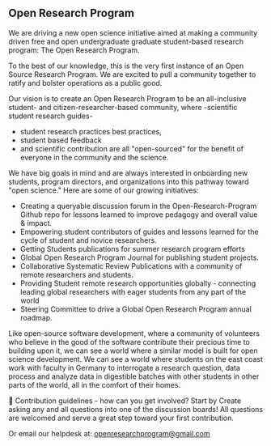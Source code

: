 ## Open Research Program

We are driving a new open science initiative aimed at making a community driven free and open undergraduate graduate student-based research program:  The Open Research Program. 

To the best of our knowledge, this is the very first instance of an Open Source Research Program. We are excited to pull a community together to ratify and bolster operations as a public good. 

Our vision is to create an Open Research Program to be an all-inclusive student- and citizen-researcher-based community, where 
 -scientific student research guides-
- student research practices best practices,
- student based feedback
- and scientific contribution 
are all "open-sourced" for the benefit of everyone in the community and the science. 

We have big goals in mind and are always interested in onboarding new students, program directors, and organizations into this pathway toward "open science."  Here are some of our growing initiatives: 
- Creating a queryable discussion forum in the Open-Research-Program Github repo for lessons learned to improve pedagogy and overall value & impact.
- Empowering student contributors of guides and lessons learned for the cycle of student and novice researchers.
- Getting Students publications for summer research program efforts
- Global Open Research Program Journal for publishing student projects.
- Collaborative Systematic Review Publications with a community of remote researchers and students.
- Providing Student remote research opportunities globally - connecting leading global researchers with eager students from any part of the world
- Steering Committee to drive a Global Open Research Program annual roadmap.

Like open-source software development, where a community of volunteers who believe in the good of the software contribute their precious time to building upon it,  we can see a world where a similar model is built for open science development. We can see a world where students on the east coast work with faculty in Germany to interrogate a research question, data process and analyze data in digestible batches with other students in other parts of the world, all in the comfort of their homes.

🌈 Contribution guidelines - how can you get involved?  Start by Create asking any and all questions into one of the discussion boards! All questions are welcomed and serve a great step toward your first contribution. 

Or email our helpdesk at: openresearchprogram@gmail.com 

<!--

**Here are some ideas to get you started:**

🙋‍♀️ A short introduction - what is your organization all about?
👩‍💻 Useful resources - where can the community find your docs? Is there anything else the community should know?
🍿 Fun facts - what does your team eat for breakfast?
🧙 Remember, you can do mighty things with the power of [Markdown](https://docs.github.com/github/writing-on-github/getting-started-with-writing-and-formatting-on-github/basic-writing-and-formatting-syntax)
-->
